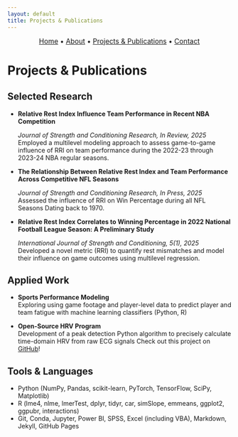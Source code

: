 ```yaml
---
layout: default
title: Projects & Publications
---
```


<div style="text-align:center; font-size: 1.1em; margin-bottom: 1.5em;">
  <a href="/">Home</a> • 
  <a href="/about">About</a> • 
  <a href="/projects">Projects & Publications</a> • 
  <a href="/contact">Contact</a>
</div>

# Projects & Publications

## Selected Research

- **Relative Rest Index Influence Team Performance in Recent NBA Competition**

  _Journal of Strength and Conditioning Research, In Review, 2025_  
 Employed a multilevel modeling approach to assess game-to-game influence of RRI on team performance during the 2022-23 through 2023-24   NBA regular seasons.

- **The Relationship Between Relative Rest Index and Team Performance Across Competitive NFL Seasons**
  
  _Journal of Strength and Conditioning Research, In Press, 2025_   
 Assessed the influence of RRI on Win Percentage during all NFL Seasons Dating back to 1970.

- **Relative Rest Index Correlates to Winning Percentage in 2022 National Football League Season: A Preliminary Study**
  
  _International Journal of Strength and Conditioning, 5(1), 2025_  
 Developed a novel metric (RRI) to quantify rest mismatches and model their influence on game outcomes using multilevel regression.

## Applied Work

- **Sports Performance Modeling**  
  Exploring using game footage and player-level data to predict player and team fatigue with machine learning classifiers (Python, R)  

- **Open-Source HRV Program**  
  Development of a peak detection Python algorithm to precisely calculate time-domain HRV from raw ECG signals
  Check out this project on [GitHub](https://github.com/apinzone/OS_HRV/)!

## Tools & Languages

- Python (NumPy, Pandas, scikit-learn, PyTorch, TensorFlow, SciPy, Matplotlib)
- R (lme4, nlme, lmerTest, dplyr, tidyr, car, simSlope, emmeans, ggplot2, ggpubr, interactions)
- Git, Conda, Jupyter, Power BI, SPSS, Excel (including VBA), Markdown, Jekyll, GitHub Pages
